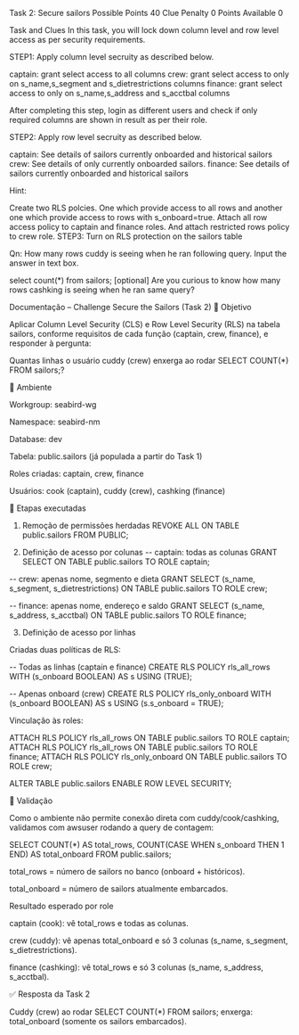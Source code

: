 Task 2: Secure sailors
Possible Points
40
Clue Penalty
0
Points Available
0

Task and Clues
In this task, you will lock down column level and row level access as per security requirements.

STEP1: Apply column level secruity as described below.

captain: grant select access to all columns crew: grant select access to only on s_name,s_segment and s_dietrestrictions columns finance: grant select access to only on s_name,s_address and s_acctbal columns

After completing this step, login as different users and check if only required columns are shown in result as per their role.

STEP2: Apply row level secruity as described below.

captain: See details of sailors currently onboarded and historical sailors crew: See details of only currently onboarded sailors. finance: See details of sailors currently onboarded and historical sailors

Hint:

Create two RLS polcies. One which provide access to all rows and another one which provide access to rows with s_onboard=true.
Attach all row access policy to captain and finance roles. And attach restricted rows policy to crew role.
STEP3: Turn on RLS protection on the sailors table

Qn: How many rows cuddy is seeing when he ran following query. Input the answer in text box.

select count(*) from sailors;
[optional] Are you curious to know how many rows cashking is seeing when he ran same query?



Documentação – Challenge Secure the Sailors (Task 2)
🎯 Objetivo

Aplicar Column Level Security (CLS) e Row Level Security (RLS) na tabela sailors, conforme requisitos de cada função (captain, crew, finance), e responder à pergunta:

Quantas linhas o usuário cuddy (crew) enxerga ao rodar SELECT COUNT(*) FROM sailors;?

🔹 Ambiente

Workgroup: seabird-wg

Namespace: seabird-nm

Database: dev

Tabela: public.sailors (já populada a partir do Task 1)

Roles criadas: captain, crew, finance

Usuários: cook (captain), cuddy (crew), cashking (finance)

🔹 Etapas executadas
1. Remoção de permissões herdadas
REVOKE ALL ON TABLE public.sailors FROM PUBLIC;

2. Definição de acesso por colunas
-- captain: todas as colunas
GRANT SELECT ON TABLE public.sailors TO ROLE captain;

-- crew: apenas nome, segmento e dieta
GRANT SELECT (s_name, s_segment, s_dietrestrictions)
ON TABLE public.sailors TO ROLE crew;

-- finance: apenas nome, endereço e saldo
GRANT SELECT (s_name, s_address, s_acctbal)
ON TABLE public.sailors TO ROLE finance;

3. Definição de acesso por linhas

Criadas duas políticas de RLS:

-- Todas as linhas (captain e finance)
CREATE RLS POLICY rls_all_rows
WITH (s_onboard BOOLEAN) AS s
USING (TRUE);

-- Apenas onboard (crew)
CREATE RLS POLICY rls_only_onboard
WITH (s_onboard BOOLEAN) AS s
USING (s.s_onboard = TRUE);


Vinculação às roles:

ATTACH RLS POLICY rls_all_rows     ON TABLE public.sailors TO ROLE captain;
ATTACH RLS POLICY rls_all_rows     ON TABLE public.sailors TO ROLE finance;
ATTACH RLS POLICY rls_only_onboard ON TABLE public.sailors TO ROLE crew;

ALTER TABLE public.sailors ENABLE ROW LEVEL SECURITY;

🔹 Validação

Como o ambiente não permite conexão direta com cuddy/cook/cashking, validamos com awsuser rodando a query de contagem:

SELECT
  COUNT(*) AS total_rows,
  COUNT(CASE WHEN s_onboard THEN 1 END) AS total_onboard
FROM public.sailors;


total_rows = número de sailors no banco (onboard + históricos).

total_onboard = número de sailors atualmente embarcados.

Resultado esperado por role

captain (cook): vê total_rows e todas as colunas.

crew (cuddy): vê apenas total_onboard e só 3 colunas (s_name, s_segment, s_dietrestrictions).

finance (cashking): vê total_rows e só 3 colunas (s_name, s_address, s_acctbal).

✅ Resposta da Task 2

Cuddy (crew) ao rodar SELECT COUNT(*) FROM sailors; enxerga:
total_onboard (somente os sailors embarcados).